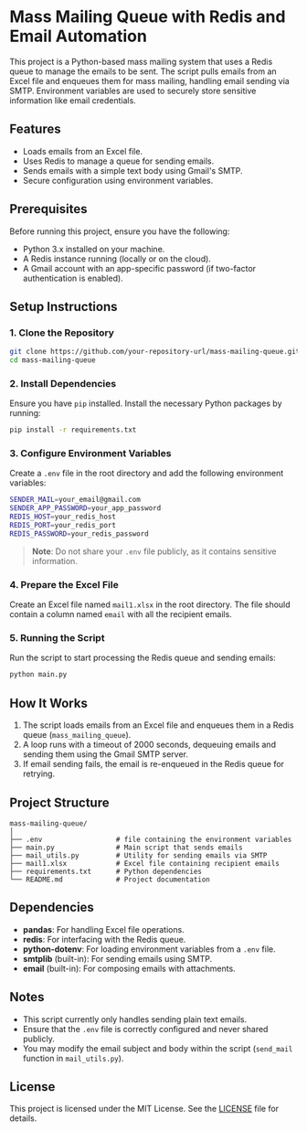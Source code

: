 # Mass Mailing Queue with Redis and Email Automation

This project is a Python-based mass mailing system that uses a Redis queue to manage the emails to be sent. The script pulls emails from an Excel file and enqueues them for mass mailing, handling email sending via SMTP. Environment variables are used to securely store sensitive information like email credentials.

## Features
- Loads emails from an Excel file.
- Uses Redis to manage a queue for sending emails.
- Sends emails with a simple text body using Gmail's SMTP.
- Secure configuration using environment variables.

## Prerequisites
Before running this project, ensure you have the following:
- Python 3.x installed on your machine.
- A Redis instance running (locally or on the cloud).
- A Gmail account with an app-specific password (if two-factor authentication is enabled).

## Setup Instructions

### 1. Clone the Repository
```bash
git clone https://github.com/your-repository-url/mass-mailing-queue.git
cd mass-mailing-queue
```

### 2. Install Dependencies
Ensure you have `pip` installed. Install the necessary Python packages by running:
```bash
pip install -r requirements.txt
```

### 3. Configure Environment Variables
Create a `.env` file in the root directory and add the following environment variables:
```bash
SENDER_MAIL=your_email@gmail.com
SENDER_APP_PASSWORD=your_app_password
REDIS_HOST=your_redis_host
REDIS_PORT=your_redis_port
REDIS_PASSWORD=your_redis_password
```

> **Note**: Do not share your `.env` file publicly, as it contains sensitive information.

### 4. Prepare the Excel File
Create an Excel file named `mail1.xlsx` in the root directory. The file should contain a column named `email` with all the recipient emails.

### 5. Running the Script
Run the script to start processing the Redis queue and sending emails:
```bash
python main.py
```

## How It Works
1. The script loads emails from an Excel file and enqueues them in a Redis queue (`mass_mailing_queue`).
2. A loop runs with a timeout of 2000 seconds, dequeuing emails and sending them using the Gmail SMTP server.
3. If email sending fails, the email is re-enqueued in the Redis queue for retrying.

## Project Structure
```
mass-mailing-queue/
│
├── .env                  # file containing the environment variables
├── main.py               # Main script that sends emails
├── mail_utils.py         # Utility for sending emails via SMTP
├── mail1.xlsx            # Excel file containing recipient emails
├── requirements.txt      # Python dependencies
└── README.md             # Project documentation
```

## Dependencies
- **pandas**: For handling Excel file operations.
- **redis**: For interfacing with the Redis queue.
- **python-dotenv**: For loading environment variables from a `.env` file.
- **smtplib** (built-in): For sending emails using SMTP.
- **email** (built-in): For composing emails with attachments.

## Notes
- This script currently only handles sending plain text emails.
- Ensure that the `.env` file is correctly configured and never shared publicly.
- You may modify the email subject and body within the script (`send_mail` function in `mail_utils.py`).

## License
This project is licensed under the MIT License. See the [LICENSE](LICENSE) file for details.
